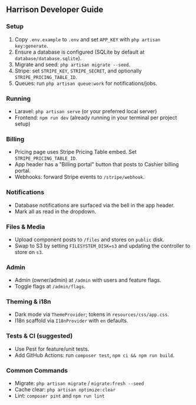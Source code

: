 ## Harrison Developer Guide

### Setup
1. Copy `.env.example` to `.env` and set `APP_KEY` with `php artisan key:generate`.
2. Ensure a database is configured (SQLite by default at `database/database.sqlite`).
3. Migrate and seed: `php artisan migrate --seed`.
4. Stripe: set `STRIPE_KEY`, `STRIPE_SECRET`, and optionally `STRIPE_PRICING_TABLE_ID`.
5. Queues: run `php artisan queue:work` for notifications/jobs.

### Running
- Laravel: `php artisan serve` (or your preferred local server)
- Frontend: `npm run dev` (already running in your terminal per project setup)

### Billing
- Pricing page uses Stripe Pricing Table embed. Set `STRIPE_PRICING_TABLE_ID`.
- App header has a "Billing portal" button that posts to Cashier billing portal.
- Webhooks: forward Stripe events to `/stripe/webhook`.

### Notifications
- Database notifications are surfaced via the bell in the app header.
- Mark all as read in the dropdown.

### Files & Media
- Upload component posts to `/files` and stores on `public` disk.
- Swap to S3 by setting `FILESYSTEM_DISK=s3` and updating the controller to store on `s3`.

### Admin
- Admin (owner/admin) at `/admin` with users and feature flags.
- Toggle flags at `/admin/flags`.

### Theming & i18n
- Dark mode via `ThemeProvider`; tokens in `resources/css/app.css`.
- I18n scaffold via `I18nProvider` with `en` defaults.

### Tests & CI (suggested)
- Use Pest for feature/unit tests.
- Add GitHub Actions: run `composer test`, `npm ci && npm run build`.

### Common Commands
- Migrate: `php artisan migrate` / `migrate:fresh --seed`
- Cache clear: `php artisan optimize:clear`
- Lint: `composer pint` and `npm run lint`
